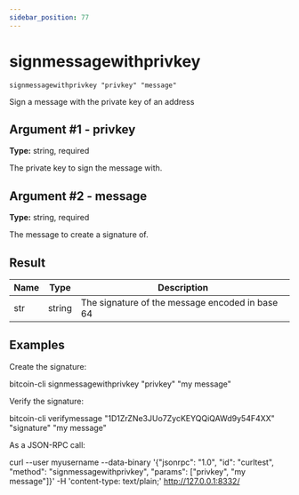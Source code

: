 ```yaml
---
sidebar_position: 77
---
```

# signmessagewithprivkey

`signmessagewithprivkey "privkey" "message"`

Sign a message with the private key of an address

## Argument #1 - privkey

**Type:** string, required

The private key to sign the message with.

## Argument #2 - message

**Type:** string, required

The message to create a signature of.

## Result

| Name | Type   | Description                                     |
| ---- | ------ | ----------------------------------------------- |
| str  | string | The signature of the message encoded in base 64 |

## Examples

Create the signature:

bitcoin-cli signmessagewithprivkey "privkey" "my message"

Verify the signature:

bitcoin-cli verifymessage "1D1ZrZNe3JUo7ZycKEYQQiQAWd9y54F4XX" "signature" "my message"

As a JSON-RPC call:

curl --user myusername --data-binary '{"jsonrpc": "1.0", "id": "curltest", "method": "signmessagewithprivkey", "params": ["privkey", "my message"]}' -H 'content-type: text/plain;' http://127.0.0.1:8332/